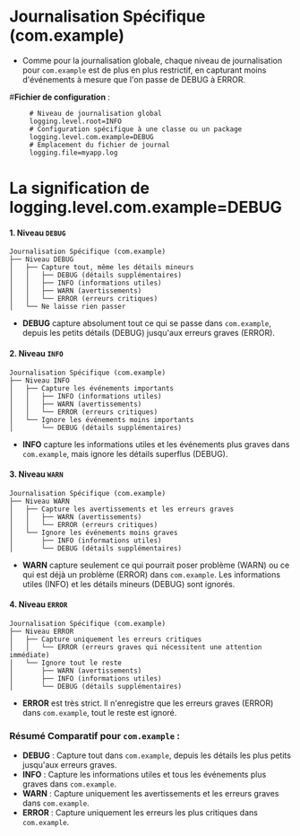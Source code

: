 # Journalisation Spécifique (com.example)
- Comme pour la journalisation globale, chaque niveau de journalisation pour `com.example` est de plus en plus restrictif, en capturant moins d'événements à mesure que l'on passe de DEBUG à ERROR.

#**Fichier de configuration** : 

```properties
     # Niveau de journalisation global
     logging.level.root=INFO
     # Configuration spécifique à une classe ou un package
     logging.level.com.example=DEBUG
     # Emplacement du fichier de journal
     logging.file=myapp.log
```

# La signification de logging.level.com.example=DEBUG


#### 1. Niveau `DEBUG`
```
Journalisation Spécifique (com.example)
├── Niveau DEBUG
│   ├── Capture tout, même les détails mineurs
│   │   ├── DEBUG (détails supplémentaires)
│   │   ├── INFO (informations utiles)
│   │   ├── WARN (avertissements)
│   │   └── ERROR (erreurs critiques)
│   └── Ne laisse rien passer
```
- **DEBUG** capture absolument tout ce qui se passe dans `com.example`, depuis les petits détails (DEBUG) jusqu'aux erreurs graves (ERROR).

#### 2. Niveau `INFO`
```
Journalisation Spécifique (com.example)
├── Niveau INFO
│   ├── Capture les événements importants
│   │   ├── INFO (informations utiles)
│   │   ├── WARN (avertissements)
│   │   └── ERROR (erreurs critiques)
│   └── Ignore les événements moins importants
│       └── DEBUG (détails supplémentaires)
```
- **INFO** capture les informations utiles et les événements plus graves dans `com.example`, mais ignore les détails superflus (DEBUG).

#### 3. Niveau `WARN`
```
Journalisation Spécifique (com.example)
├── Niveau WARN
│   ├── Capture les avertissements et les erreurs graves
│   │   ├── WARN (avertissements)
│   │   └── ERROR (erreurs critiques)
│   └── Ignore les événements moins graves
│       ├── INFO (informations utiles)
│       └── DEBUG (détails supplémentaires)
```
- **WARN** capture seulement ce qui pourrait poser problème (WARN) ou ce qui est déjà un problème (ERROR) dans `com.example`. Les informations utiles (INFO) et les détails mineurs (DEBUG) sont ignorés.

#### 4. Niveau `ERROR`
```
Journalisation Spécifique (com.example)
├── Niveau ERROR
│   ├── Capture uniquement les erreurs critiques
│   │   └── ERROR (erreurs graves qui nécessitent une attention immédiate)
│   └── Ignore tout le reste
│       ├── WARN (avertissements)
│       ├── INFO (informations utiles)
│       └── DEBUG (détails supplémentaires)
```
- **ERROR** est très strict. Il n'enregistre que les erreurs graves (ERROR) dans `com.example`, tout le reste est ignoré.

### Résumé Comparatif pour `com.example` :

- **DEBUG** : Capture tout dans `com.example`, depuis les détails les plus petits jusqu'aux erreurs graves.
- **INFO** : Capture les informations utiles et tous les événements plus graves dans `com.example`.
- **WARN** : Capture uniquement les avertissements et les erreurs graves dans `com.example`.
- **ERROR** : Capture uniquement les erreurs les plus critiques dans `com.example`.

